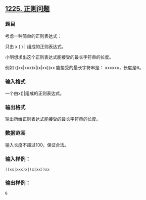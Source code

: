 ## [1225. 正则问题](https://www.acwing.com/problem/content/1227/)

### 题目

考虑一种简单的正则表达式：

只由 x ( ) | 组成的正则表达式。

小明想求出这个正则表达式能接受的最长字符串的长度。

例如 ((xx|xxx)x|(x|xx))xx 能接受的最长字符串是： xxxxxx，长度是6。

### 输入格式

一个由x()|组成的正则表达式。

### 输出格式

输出所给正则表达式能接受的最长字符串的长度。

### 数据范围

输入长度不超过100，保证合法。

### 输入样例：

```
((xx|xxx)x|(x|xx))xx
```

### 输出样例：

```
6
```
